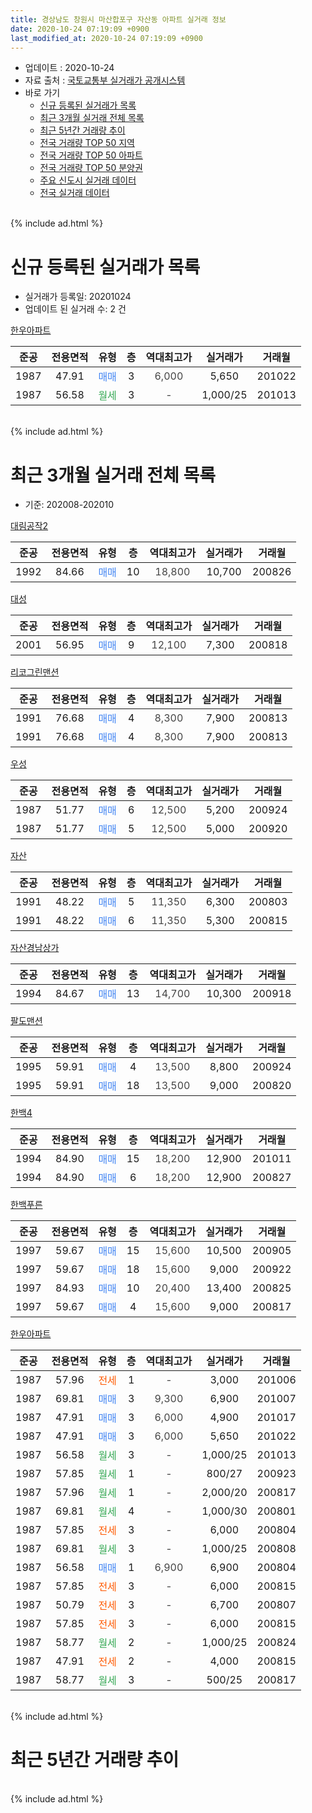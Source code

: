 ```yaml
---
title: 경상남도 창원시 마산합포구 자산동 아파트 실거래 정보
date: 2020-10-24 07:19:09 +0900
last_modified_at: 2020-10-24 07:19:09 +0900
---
```


* 업데이트 : 2020-10-24
* 자료 출처 : [국토교통부 실거래가 공개시스템](http://rt.molit.go.kr)
* 바로 가기
    * [신규 등록된 실거래가 목록](#신규-등록된-실거래가-목록)
    * [최근 3개월 실거래 전체 목록](#최근-3개월-실거래-전체-목록)
    * [최근 5년간 거래량 추이](#최근-5년간-거래량-추이)
    * [전국 거래량 TOP 50 지역](https://inasie.github.io/apt-trade-info/최근-3개월-전국에서-가장-거래가-많이-발생한-지역)
    * [전국 거래량 TOP 50 아파트](https://inasie.github.io/apt-trade-info/최근-3개월-전국에서-가장-거래가-많이-발생한-아파트)
    * [전국 거래량 TOP 50 분양권](https://inasie.github.io/apt-trade-info/최근-3개월-전국에서-가장-거래가-많이-발생한-분양권)
    * [주요 신도시 실거래 데이터](https://inasie.github.io/apt-trade-info/주요-신도시)
    * [전국 실거래 데이터](https://inasie.github.io/apt-trade-info/전국)
<br>
{% include ad.html %}
<br>

# 신규 등록된 실거래가 목록
* 실거래가 등록일: 20201024
* 업데이트 된 실거래 수: 2 건


[한우아파트](https://search.naver.com/search.naver?query=%EA%B2%BD%EC%83%81%EB%82%A8%EB%8F%84+%EC%B0%BD%EC%9B%90%EC%8B%9C+%EB%A7%88%EC%82%B0%ED%95%A9%ED%8F%AC%EA%B5%AC+%EC%9E%90%EC%82%B0%EB%8F%99+%ED%95%9C%EC%9A%B0%EC%95%84%ED%8C%8C%ED%8A%B8)

|준공|전용면적|유형|층|역대최고가|실거래가|거래월|
|:---:|:---:|:---:|:---:|:---:|:---:|:---:|
|1987|47.91|<span style="color:#4285f3">매매</span>|3|<span style="color:#444444">6,000</span>|5,650|201022|
|1987|56.58|<span style="color:#34a853">월세</span>|3|<span style="color:#444444">-</span>|1,000/25|201013|


<br>
{% include ad.html %}
<br>

# 최근 3개월 실거래 전체 목록
* 기준: 202008-202010


[대림공작2](https://search.naver.com/search.naver?query=%EA%B2%BD%EC%83%81%EB%82%A8%EB%8F%84+%EC%B0%BD%EC%9B%90%EC%8B%9C+%EB%A7%88%EC%82%B0%ED%95%A9%ED%8F%AC%EA%B5%AC+%EC%9E%90%EC%82%B0%EB%8F%99+%EB%8C%80%EB%A6%BC%EA%B3%B5%EC%9E%912)

|준공|전용면적|유형|층|역대최고가|실거래가|거래월|
|:---:|:---:|:---:|:---:|:---:|:---:|:---:|
|1992|84.66|<span style="color:#4285f3">매매</span>|10|<span style="color:#444444">18,800</span>|10,700|200826|

[대성](https://search.naver.com/search.naver?query=%EA%B2%BD%EC%83%81%EB%82%A8%EB%8F%84+%EC%B0%BD%EC%9B%90%EC%8B%9C+%EB%A7%88%EC%82%B0%ED%95%A9%ED%8F%AC%EA%B5%AC+%EC%9E%90%EC%82%B0%EB%8F%99+%EB%8C%80%EC%84%B1)

|준공|전용면적|유형|층|역대최고가|실거래가|거래월|
|:---:|:---:|:---:|:---:|:---:|:---:|:---:|
|2001|56.95|<span style="color:#4285f3">매매</span>|9|<span style="color:#444444">12,100</span>|7,300|200818|

[리코그린맨션](https://search.naver.com/search.naver?query=%EA%B2%BD%EC%83%81%EB%82%A8%EB%8F%84+%EC%B0%BD%EC%9B%90%EC%8B%9C+%EB%A7%88%EC%82%B0%ED%95%A9%ED%8F%AC%EA%B5%AC+%EC%9E%90%EC%82%B0%EB%8F%99+%EB%A6%AC%EC%BD%94%EA%B7%B8%EB%A6%B0%EB%A7%A8%EC%85%98)

|준공|전용면적|유형|층|역대최고가|실거래가|거래월|
|:---:|:---:|:---:|:---:|:---:|:---:|:---:|
|1991|76.68|<span style="color:#4285f3">매매</span>|4|<span style="color:#444444">8,300</span>|7,900|200813|
|1991|76.68|<span style="color:#4285f3">매매</span>|4|<span style="color:#444444">8,300</span>|7,900|200813|

[우성](https://search.naver.com/search.naver?query=%EA%B2%BD%EC%83%81%EB%82%A8%EB%8F%84+%EC%B0%BD%EC%9B%90%EC%8B%9C+%EB%A7%88%EC%82%B0%ED%95%A9%ED%8F%AC%EA%B5%AC+%EC%9E%90%EC%82%B0%EB%8F%99+%EC%9A%B0%EC%84%B1)

|준공|전용면적|유형|층|역대최고가|실거래가|거래월|
|:---:|:---:|:---:|:---:|:---:|:---:|:---:|
|1987|51.77|<span style="color:#4285f3">매매</span>|6|<span style="color:#444444">12,500</span>|5,200|200924|
|1987|51.77|<span style="color:#4285f3">매매</span>|5|<span style="color:#444444">12,500</span>|5,000|200920|

[자산](https://search.naver.com/search.naver?query=%EA%B2%BD%EC%83%81%EB%82%A8%EB%8F%84+%EC%B0%BD%EC%9B%90%EC%8B%9C+%EB%A7%88%EC%82%B0%ED%95%A9%ED%8F%AC%EA%B5%AC+%EC%9E%90%EC%82%B0%EB%8F%99+%EC%9E%90%EC%82%B0)

|준공|전용면적|유형|층|역대최고가|실거래가|거래월|
|:---:|:---:|:---:|:---:|:---:|:---:|:---:|
|1991|48.22|<span style="color:#4285f3">매매</span>|5|<span style="color:#444444">11,350</span>|6,300|200803|
|1991|48.22|<span style="color:#4285f3">매매</span>|6|<span style="color:#444444">11,350</span>|5,300|200815|

[자산경남상가](https://search.naver.com/search.naver?query=%EA%B2%BD%EC%83%81%EB%82%A8%EB%8F%84+%EC%B0%BD%EC%9B%90%EC%8B%9C+%EB%A7%88%EC%82%B0%ED%95%A9%ED%8F%AC%EA%B5%AC+%EC%9E%90%EC%82%B0%EB%8F%99+%EC%9E%90%EC%82%B0%EA%B2%BD%EB%82%A8%EC%83%81%EA%B0%80)

|준공|전용면적|유형|층|역대최고가|실거래가|거래월|
|:---:|:---:|:---:|:---:|:---:|:---:|:---:|
|1994|84.67|<span style="color:#4285f3">매매</span>|13|<span style="color:#444444">14,700</span>|10,300|200918|

[팔도맨션](https://search.naver.com/search.naver?query=%EA%B2%BD%EC%83%81%EB%82%A8%EB%8F%84+%EC%B0%BD%EC%9B%90%EC%8B%9C+%EB%A7%88%EC%82%B0%ED%95%A9%ED%8F%AC%EA%B5%AC+%EC%9E%90%EC%82%B0%EB%8F%99+%ED%8C%94%EB%8F%84%EB%A7%A8%EC%85%98)

|준공|전용면적|유형|층|역대최고가|실거래가|거래월|
|:---:|:---:|:---:|:---:|:---:|:---:|:---:|
|1995|59.91|<span style="color:#4285f3">매매</span>|4|<span style="color:#444444">13,500</span>|8,800|200924|
|1995|59.91|<span style="color:#4285f3">매매</span>|18|<span style="color:#444444">13,500</span>|9,000|200820|

[한백4](https://search.naver.com/search.naver?query=%EA%B2%BD%EC%83%81%EB%82%A8%EB%8F%84+%EC%B0%BD%EC%9B%90%EC%8B%9C+%EB%A7%88%EC%82%B0%ED%95%A9%ED%8F%AC%EA%B5%AC+%EC%9E%90%EC%82%B0%EB%8F%99+%ED%95%9C%EB%B0%B14)

|준공|전용면적|유형|층|역대최고가|실거래가|거래월|
|:---:|:---:|:---:|:---:|:---:|:---:|:---:|
|1994|84.90|<span style="color:#4285f3">매매</span>|15|<span style="color:#444444">18,200</span>|12,900|201011|
|1994|84.90|<span style="color:#4285f3">매매</span>|6|<span style="color:#444444">18,200</span>|12,900|200827|

[한백푸른](https://search.naver.com/search.naver?query=%EA%B2%BD%EC%83%81%EB%82%A8%EB%8F%84+%EC%B0%BD%EC%9B%90%EC%8B%9C+%EB%A7%88%EC%82%B0%ED%95%A9%ED%8F%AC%EA%B5%AC+%EC%9E%90%EC%82%B0%EB%8F%99+%ED%95%9C%EB%B0%B1%ED%91%B8%EB%A5%B8)

|준공|전용면적|유형|층|역대최고가|실거래가|거래월|
|:---:|:---:|:---:|:---:|:---:|:---:|:---:|
|1997|59.67|<span style="color:#4285f3">매매</span>|15|<span style="color:#444444">15,600</span>|10,500|200905|
|1997|59.67|<span style="color:#4285f3">매매</span>|18|<span style="color:#444444">15,600</span>|9,000|200922|
|1997|84.93|<span style="color:#4285f3">매매</span>|10|<span style="color:#444444">20,400</span>|13,400|200825|
|1997|59.67|<span style="color:#4285f3">매매</span>|4|<span style="color:#444444">15,600</span>|9,000|200817|

[한우아파트](https://search.naver.com/search.naver?query=%EA%B2%BD%EC%83%81%EB%82%A8%EB%8F%84+%EC%B0%BD%EC%9B%90%EC%8B%9C+%EB%A7%88%EC%82%B0%ED%95%A9%ED%8F%AC%EA%B5%AC+%EC%9E%90%EC%82%B0%EB%8F%99+%ED%95%9C%EC%9A%B0%EC%95%84%ED%8C%8C%ED%8A%B8)

|준공|전용면적|유형|층|역대최고가|실거래가|거래월|
|:---:|:---:|:---:|:---:|:---:|:---:|:---:|
|1987|57.96|<span style="color:#ff5a00">전세</span>|1|<span style="color:#444444">-</span>|3,000|201006|
|1987|69.81|<span style="color:#4285f3">매매</span>|3|<span style="color:#444444">9,300</span>|6,900|201007|
|1987|47.91|<span style="color:#4285f3">매매</span>|3|<span style="color:#444444">6,000</span>|4,900|201017|
|1987|47.91|<span style="color:#4285f3">매매</span>|3|<span style="color:#444444">6,000</span>|5,650|201022|
|1987|56.58|<span style="color:#34a853">월세</span>|3|<span style="color:#444444">-</span>|1,000/25|201013|
|1987|57.85|<span style="color:#34a853">월세</span>|1|<span style="color:#444444">-</span>|800/27|200923|
|1987|57.96|<span style="color:#34a853">월세</span>|1|<span style="color:#444444">-</span>|2,000/20|200817|
|1987|69.81|<span style="color:#34a853">월세</span>|4|<span style="color:#444444">-</span>|1,000/30|200801|
|1987|57.85|<span style="color:#ff5a00">전세</span>|3|<span style="color:#444444">-</span>|6,000|200804|
|1987|69.81|<span style="color:#34a853">월세</span>|3|<span style="color:#444444">-</span>|1,000/25|200808|
|1987|56.58|<span style="color:#4285f3">매매</span>|1|<span style="color:#444444">6,900</span>|6,900|200804|
|1987|57.85|<span style="color:#ff5a00">전세</span>|3|<span style="color:#444444">-</span>|6,000|200815|
|1987|50.79|<span style="color:#ff5a00">전세</span>|3|<span style="color:#444444">-</span>|6,700|200807|
|1987|57.85|<span style="color:#ff5a00">전세</span>|3|<span style="color:#444444">-</span>|6,000|200815|
|1987|58.77|<span style="color:#34a853">월세</span>|2|<span style="color:#444444">-</span>|1,000/25|200824|
|1987|47.91|<span style="color:#ff5a00">전세</span>|2|<span style="color:#444444">-</span>|4,000|200815|
|1987|58.77|<span style="color:#34a853">월세</span>|3|<span style="color:#444444">-</span>|500/25|200817|


<br>
{% include ad.html %}
<br>

# 최근 5년간 거래량 추이


<div style="width:100%;">
    <canvas id="deal_progress" height="200"></canvas>
</div>

<script>
new Chart(document.getElementById("deal_progress"), {
    type: 'line',
    data: {
        labels: ['201510','201511','201512','201601','201602','201603','201604','201605','201606','201607','201608','201609','201610','201611','201612','201701','201702','201703','201704','201705','201706','201707','201708','201709','201710','201711','201712','201801','201802','201803','201804','201805','201806','201807','201808','201809','201810','201811','201812','201901','201902','201903','201904','201905','201906','201907','201908','201909','201910','201911','201912','202001','202002','202003','202004','202005','202006','202007','202008','202009','202010'],
        datasets: [{
            label: '매매',
            pointRadius: 1,
            data: [13, 7, 6, 8, 3, 7, 4, 6, 9, 5, 9, 10, 14, 10, 7, 2, 5, 13, 9, 8, 7, 7, 7, 6, 8, 3, 6, 3, 4, 12, 4, 5, 2, 3, 6, 3, 2, 7, 5, 5, 6, 4, 2, 5, 5, 2, 9, 6, 9, 6, 3, 10, 8, 5, 10, 9, 7, 13, 11, 6, 4],
            borderColor: "rgba(255, 201, 14, 1)",
            backgroundColor: "rgba(255, 201, 14, 0.5)",
            fill: false,
            lineTension: 0
        },{
            label: '전월세',
            pointRadius: 1,
            data: [8, 11, 6, 7, 9, 6, 8, 5, 3, 5, 5, 7, 3, 4, 6, 4, 7, 13, 6, 9, 4, 2, 6, 2, 5, 4, 4, 9, 5, 9, 6, 7, 9, 4, 5, 4, 8, 4, 4, 6, 8, 9, 4, 5, 4, 6, 4, 6, 5, 5, 10, 3, 5, 9, 7, 10, 7, 5, 10, 1, 2],
            borderColor: "rgba(0, 141, 185, 1)",
            backgroundColor: "rgba(0, 141, 185, 0.5)",
            fill: false,
            lineTension: 0
        }
        ]
    },
    options: {
        responsive: true,
        title: {
            display: false
        },
        tooltips: {
            mode: 'index',
            intersect: false
        },
        hover: {
            mode: 'nearest',
            intersect: true
        },
        scales: {
            xAxes: [{
                display: true,
                scaleLabel: {
                    display: true,
                    labelString: '년/월'
                }
            }],
            yAxes: [{
                display: true,
                ticks: {
                    suggestedMin: 0,
                },
                scaleLabel: {
                    display: true,
                    labelString: '실거래 수'
                }
            }]
        }
    }
});

</script>


<br>
{% include ad.html %}
<br>

